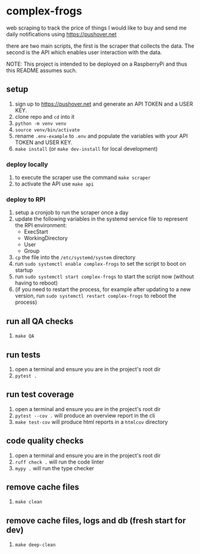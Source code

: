# complex-frogs
web scraping to track the price of things I would like to buy and send me daily notifications using https://pushover.net

there are two main scripts, the first is the scraper that collects the data. The second is the API which enables user interaction with the data.

NOTE: This project is intended to be deployed on a RaspberryPi and thus this README assumes such.

## setup
1. sign up to https://pushover.net and generate an API TOKEN and a USER KEY.
1. clone repo and `cd` into it
1. `python -m venv venv`
1. `source venv/bin/activate`
1. rename `.env-example` to `.env` and populate the variables with your API TOKEN and USER KEY.
1. `make install` (or `make dev-install` for local development)

### deploy locally
1. to execute the scraper use the command `make scraper`
1. to activate the API use `make api`

### deploy to RPI
1. setup a cronjob to run the scraper once a day
1. update the following variables in the systemd service file to represent the RPI environment:
    - ExecStart
    - WorkingDirectory
    - User
    - Group
1. `cp` the file into the `/etc/systemd/system` directory
1. run `sudo systemctl enable complex-frogs` to set the script to boot on startup
1. run `sudo systemctl start complex-frogs` to start the script now (without having to reboot)
1. (if you need to restart the process, for example after updating to a new version, run `sudo systemctl restart complex-frogs` to reboot the process)


## run all QA checks
1. `make QA`

## run tests
1. open a terminal and ensure you are in the project's root dir
1. `pytest .`

## run test coverage
1. open a terminal and ensure you are in the project's root dir
1. `pytest --cov .` will produce an overview report in the cli
1. `make test-cov` will produce html reports in a `htmlcov` directory

## code quality checks
1. open a terminal and ensure you are in the project's root dir
1. `ruff check .` will run the code linter
1. `mypy .` will run the type checker

## remove cache files
1. `make clean`

## remove cache files, logs and db (fresh start for dev)
1. `make deep-clean`